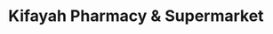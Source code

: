 ---
title: "Kifayah Pharmacy & Supermarket"
url: /karachi/kifayah-pharmacy-and-supermarket/
shop: supermarket
---